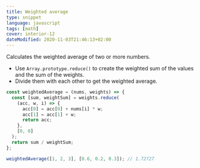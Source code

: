 ```yaml
---
title: Weighted average
type: snippet
language: javascript
tags: [math]
cover: interior-12
dateModified: 2020-11-03T21:46:13+02:00
---
```


Calculates the weighted average of two or more numbers.

- Use `Array.prototype.reduce()` to create the weighted sum of the values and the sum of the weights.
- Divide them with each other to get the weighted average.

```js
const weightedAverage = (nums, weights) => {
  const [sum, weightSum] = weights.reduce(
    (acc, w, i) => {
      acc[0] = acc[0] + nums[i] * w;
      acc[1] = acc[1] + w;
      return acc;
    },
    [0, 0]
  );
  return sum / weightSum;
};
```

```js
weightedAverage([1, 2, 3], [0.6, 0.2, 0.3]); // 1.72727
```
